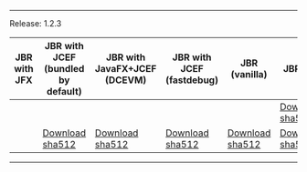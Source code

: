 
---
Release: 1.2.3

| JBR with JFX | JBR with JCEF (bundled by default) | JBR with JavaFX+JCEF (DCEVM) | JBR with JCEF (fastdebug) | JBR (vanilla) | JBRSDK | JBR with JavaFX+JCEF | 
| --- | --- | --- | --- | --- | --- | --- |
| | | | | | [Download](https://d2xrhe97vsfxuc.cloudfront.net/jbrsdk-11_0_10-linux-x86-b1440.2.tar.gz) [sha512](https://d2xrhe97vsfxuc.cloudfront.net/jbrsdk-11_0_10-linux-x86-b1440.2.tar.gz.checksum) | [Download](https://d2xrhe97vsfxuc.cloudfront.net/jbr-11_0_10-linux-x86-b1440.2.tar.gz) [sha512](https://d2xrhe97vsfxuc.cloudfront.net/jbr-11_0_10-linux-x86-b1440.2.tar.gz.checksum) | 
| | [Download](https://d2xrhe97vsfxuc.cloudfront.net/jbr_jcef-11_0_10-osx-aarch64-b1440.2.tar.gz) [sha512](https://d2xrhe97vsfxuc.cloudfront.net/jbr_jcef-11_0_10-osx-aarch64-b1440.2.tar.gz.checksum) | [Download](https://d2xrhe97vsfxuc.cloudfront.net/jbr_dcevm-11_0_10-osx-aarch64-b1440.2.tar.gz) [sha512](https://d2xrhe97vsfxuc.cloudfront.net/jbr_dcevm-11_0_10-osx-aarch64-b1440.2.tar.gz.checksum) | [Download](https://d2xrhe97vsfxuc.cloudfront.net/jbr_fd-11_0_10-osx-aarch64-b1440.2.tar.gz) [sha512](https://d2xrhe97vsfxuc.cloudfront.net/jbr_fd-11_0_10-osx-aarch64-b1440.2.tar.gz.checksum) | [Download](https://d2xrhe97vsfxuc.cloudfront.net/jbr_nomod-11_0_10-osx-aarch64-b1440.2.tar.gz) [sha512](https://d2xrhe97vsfxuc.cloudfront.net/jbr_nomod-11_0_10-osx-aarch64-b1440.2.tar.gz.checksum) | [Download](https://d2xrhe97vsfxuc.cloudfront.net/jbrsdk-11_0_10-osx-aarch64-b1440.2.tar.gz) [sha512](https://d2xrhe97vsfxuc.cloudfront.net/jbrsdk-11_0_10-osx-aarch64-b1440.2.tar.gz.checksum) | | 

---

